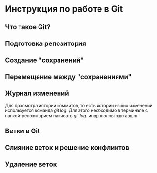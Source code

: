 # Инструкция по работе в Git

## Что такое Git?

## Подготовка репозитория

## Создание "сохранений"

## Перемещение между "сохранениями"

## Журнал изменений
Для просмотра истории коммитов, то есть истории наших  изменений используется команда *git log*. Для этого необходимо в терминале с папкой-репозиторием написать *git log*. ипврплолнвгншн авшнг
## Ветки в Git

## Слияние веток и решение конфликтов

## Удаление веток